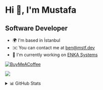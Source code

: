 # Hi 👋, I'm Mustafa

## Software Developer

-   🌍 I'm based in İstanbul
-   ✉️ You can contact me at [ben@mstf.dev](mailto:ben@mstf.dev)
-   🚀 I'm currently working on [ENKA Systems](https://www.enkasystems.com/solutions/egem-global-equipment-management-system/)


[![BuyMeACoffee](https://img.shields.io/badge/Buy%20Me%20a%20Coffee-ffdd00?style=for-the-badge&logo=buy-me-a-coffee&logoColor=black)](https://buymeacoffee.com/mustafagenc)

[![](https://visitcount.itsvg.in/api?id=mustafagenc&label=Profile%20Views&pretty=false)](https://visitcount.itsvg.in)

<details>
  <summary>📊 GitHub Stats</summary>
![](https://github-readme-stats.vercel.app/api?username=mustafagenc&theme=dark&hide_border=false&include_all_commits=true&count_private=true)<br/>
![](https://github-readme-streak-stats.herokuapp.com/?user=mustafagenc&theme=dark&hide_border=false)<br/>
![](https://github-readme-stats.vercel.app/api/top-langs/?username=mustafagenc&theme=dark&hide_border=false&include_all_commits=true&count_private=true&layout=compact)
</details>

